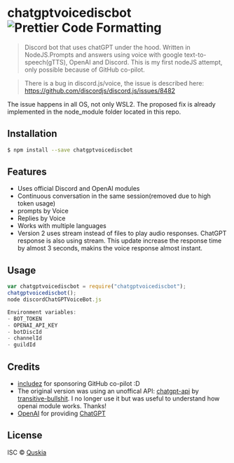 # chatgptvoicediscbot ![Prettier Code Formatting](https://img.shields.io/badge/code_style-prettier-brightgreen.svg)

> Discord bot that uses chatGPT under the hood. Written in NodeJS.Prompts and answers using voice with google text-to-speech(gTTS), OpenAI and Discord.
> This is my first nodeJS attempt, only possible because of GitHub co-pilot.


>There is a bug in discord.js/voice, the issue is described here:
>https://github.com/discordjs/discord.js/issues/8482

The issue happens in all OS, not only WSL2. The proposed fix is already implemented in the node_module folder located in this repo.
## Installation

```sh
$ npm install --save chatgptvoicediscbot
```



## Features

- Uses official Discord and OpenAI modules
- Continuous conversation in the same session(removed due to high token usage)
- prompts by Voice
- Replies by Voice
- Works with multiple languages
- Version 2 uses stream instead of files to play audio responses. ChatGPT response is also using stream. This update increase the response time by almost 3 seconds, makins the voice response almost instant.
## Usage

```js
var chatgptvoicediscbot = require("chatgptvoicediscbot");
chatgptvoicediscbot();
node discordChatGPTVoiceBot.js

Environment variables:
- BOT_TOKEN
- OPENAI_API_KEY
- botDiscId
- channelId
- guildId
```
 
## Credits

- [includez](https://github.com/include) for sponsoring GitHub co-pilot :D
- The original version was using an unoffical API: [chatgpt-api](https://github.com/transitive-bullshit/chatgpt-api/) by [transitive-bullshit](https://github.com/transitive-bullshit). I no longer use it but was useful to understand how openai module works. Thanks!
- [OpenAI](https://openai.com) for providing [ChatGPT](https://openai.com/blog/chatgpt/)

## License

ISC © [Quskia](https://github.com/antjpcdrogas)
